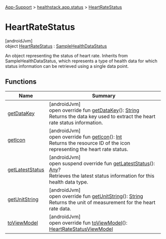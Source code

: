 
[App-Support](../../../index.html) > [healthstack.app.status](../index.html) > [HeartRateStatus](index.html)



# HeartRateStatus



[androidJvm]\
object [HeartRateStatus](index.html) : [SampleHealthDataStatus](../-sample-health-data-status/index.html)

An object representing the status of heart rate. Inherits from SampleHealthDataStatus, which represents a type of health data for which status information can be retrieved using a single data point.



## Functions


| Name | Summary |
|---|---|
| [getDataKey](get-data-key.html) | [androidJvm]<br>open override fun [getDataKey](get-data-key.html)(): [String](https://kotlinlang.org/api/latest/jvm/stdlib/kotlin/-string/index.html)<br>Returns the data key used to extract the heart rate status information. |
| [getIcon](get-icon.html) | [androidJvm]<br>open override fun [getIcon](get-icon.html)(): [Int](https://kotlinlang.org/api/latest/jvm/stdlib/kotlin/-int/index.html)<br>Returns the resource ID of the icon representing the heart rate status. |
| [getLatestStatus](../-sample-health-data-status/get-latest-status.html) | [androidJvm]<br>open suspend override fun [getLatestStatus](../-sample-health-data-status/get-latest-status.html)(): [Any](https://kotlinlang.org/api/latest/jvm/stdlib/kotlin/-any/index.html)?<br>Retrieves the latest status information for this health data type. |
| [getUnitString](get-unit-string.html) | [androidJvm]<br>open override fun [getUnitString](get-unit-string.html)(): [String](https://kotlinlang.org/api/latest/jvm/stdlib/kotlin/-string/index.html)<br>Returns the unit of measurement for the heart rate data. |
| [toViewModel](to-view-model.html) | [androidJvm]<br>open override fun [toViewModel](to-view-model.html)(): [HeartRateStatusViewModel](../../healthstack.app.viewmodel/-heart-rate-status-view-model/index.html) |

